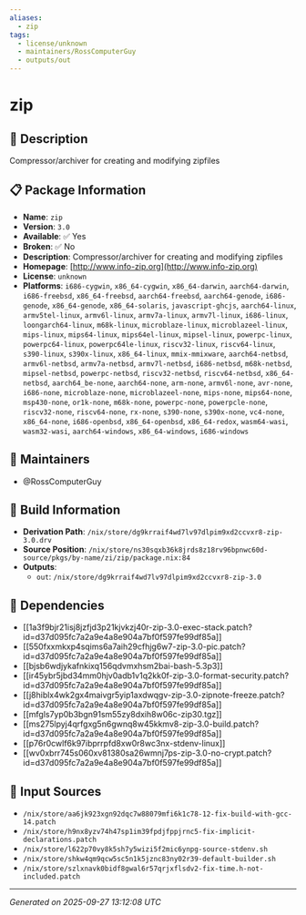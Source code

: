 ```yaml
---
aliases:
  - zip
tags:
  - license/unknown
  - maintainers/RossComputerGuy
  - outputs/out
---
```


# zip

## 📝 Description

Compressor/archiver for creating and modifying zipfiles

## 📋 Package Information

- **Name**: `zip`
- **Version**: `3.0`
- **Available**: ✅ Yes
- **Broken**: ✅ No
- **Description**: Compressor/archiver for creating and modifying zipfiles
- **Homepage**: [http://www.info-zip.org](http://www.info-zip.org)
- **License**: `unknown`
- **Platforms**: `i686-cygwin`, `x86_64-cygwin`, `x86_64-darwin`, `aarch64-darwin`, `i686-freebsd`, `x86_64-freebsd`, `aarch64-freebsd`, `aarch64-genode`, `i686-genode`, `x86_64-genode`, `x86_64-solaris`, `javascript-ghcjs`, `aarch64-linux`, `armv5tel-linux`, `armv6l-linux`, `armv7a-linux`, `armv7l-linux`, `i686-linux`, `loongarch64-linux`, `m68k-linux`, `microblaze-linux`, `microblazeel-linux`, `mips-linux`, `mips64-linux`, `mips64el-linux`, `mipsel-linux`, `powerpc-linux`, `powerpc64-linux`, `powerpc64le-linux`, `riscv32-linux`, `riscv64-linux`, `s390-linux`, `s390x-linux`, `x86_64-linux`, `mmix-mmixware`, `aarch64-netbsd`, `armv6l-netbsd`, `armv7a-netbsd`, `armv7l-netbsd`, `i686-netbsd`, `m68k-netbsd`, `mipsel-netbsd`, `powerpc-netbsd`, `riscv32-netbsd`, `riscv64-netbsd`, `x86_64-netbsd`, `aarch64_be-none`, `aarch64-none`, `arm-none`, `armv6l-none`, `avr-none`, `i686-none`, `microblaze-none`, `microblazeel-none`, `mips-none`, `mips64-none`, `msp430-none`, `or1k-none`, `m68k-none`, `powerpc-none`, `powerpcle-none`, `riscv32-none`, `riscv64-none`, `rx-none`, `s390-none`, `s390x-none`, `vc4-none`, `x86_64-none`, `i686-openbsd`, `x86_64-openbsd`, `x86_64-redox`, `wasm64-wasi`, `wasm32-wasi`, `aarch64-windows`, `x86_64-windows`, `i686-windows`
## 👥 Maintainers

- @RossComputerGuy


## 🔧 Build Information

- **Derivation Path**: `/nix/store/dg9krraif4wd7lv97dlpim9xd2ccvxr8-zip-3.0.drv`
- **Source Position**: `/nix/store/ns30sqxb36k8jrds8z18rv96bpnwc60d-source/pkgs/by-name/zi/zip/package.nix:84`
- **Outputs**:
  - `out`:  `/nix/store/dg9krraif4wd7lv97dlpim9xd2ccvxr8-zip-3.0`

## 🔗 Dependencies

- [[1a3f9bjr21isj8jzfjd3p21kjvkzj40r-zip-3.0-exec-stack.patch?id=d37d095fc7a2a9e4a8e904a7bf0f597fe99df85a]]
- [[550fxxmkxp4sqims6a7aih29cfhjg6w7-zip-3.0-pic.patch?id=d37d095fc7a2a9e4a8e904a7bf0f597fe99df85a]]
- [[bjsb6wdjykafnkixq156qdvmxhsm2bai-bash-5.3p3]]
- [[ir45ybr5jbd34mm0hjv0adb1v1q2kk0f-zip-3.0-format-security.patch?id=d37d095fc7a2a9e4a8e904a7bf0f597fe99df85a]]
- [[j8hiblx4wk2gx4maivgr5yip1axdwqgv-zip-3.0-zipnote-freeze.patch?id=d37d095fc7a2a9e4a8e904a7bf0f597fe99df85a]]
- [[mfgls7yp0b3bgn91sm55zy8dxih8w06c-zip30.tgz]]
- [[ms275lpyj4qrfgxg5n6gwnq8w45kkmv8-zip-3.0-build.patch?id=d37d095fc7a2a9e4a8e904a7bf0f597fe99df85a]]
- [[p76r0cwlf6k97ibprrpfd8xw0r8wc3nx-stdenv-linux]]
- [[wv0xbrr745s060xv81380sa26wmnj7ps-zip-3.0-no-crypt.patch?id=d37d095fc7a2a9e4a8e904a7bf0f597fe99df85a]]

## 📁 Input Sources

- `/nix/store/aa6jk923xgn92dqc7w88079mfi6k1c78-12-fix-build-with-gcc-14.patch`
- `/nix/store/h9nx8yzv74h47sp1im39fpdjfppjrnc5-fix-implicit-declarations.patch`
- `/nix/store/l622p70vy8k5sh7y5wizi5f2mic6ynpg-source-stdenv.sh`
- `/nix/store/shkw4qm9qcw5sc5n1k5jznc83ny02r39-default-builder.sh`
- `/nix/store/szlxnavk0bidf8gwal6r57qrjxflsdv2-fix-time.h-not-included.patch`

---
*Generated on 2025-09-27 13:12:08 UTC*
